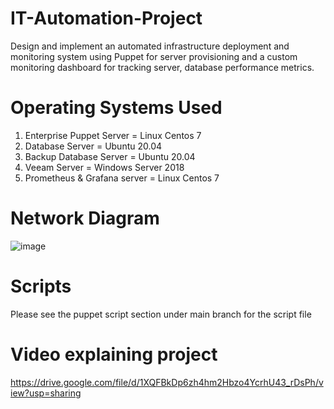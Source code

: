 # IT-Automation-Project

Design and implement an automated infrastructure deployment and monitoring system using Puppet for server provisioning and a custom monitoring dashboard for tracking server, database performance metrics.

# Operating Systems Used 
1. Enterprise Puppet Server = Linux Centos 7
2. Database Server = Ubuntu 20.04
3. Backup Database Server = Ubuntu 20.04
4. Veeam Server = Windows Server 2018
5. Prometheus & Grafana server = Linux Centos 7 


# Network Diagram

![image](https://github.com/SgtClutch/IT-Automation-Project/assets/59116892/f8881e10-0ad2-4675-a8c8-28003f4690ab)


# Scripts

Please see the puppet script section under main branch for the script file

# Video explaining project

https://drive.google.com/file/d/1XQFBkDp6zh4hm2Hbzo4YcrhU43_rDsPh/view?usp=sharing
